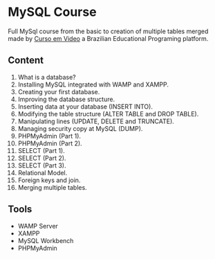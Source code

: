 # MySQL Course
Full MySql course from the basic to creation of multiple tables merged made by [Curso em Video](https://www.cursoemvideo.com/) a Brazilian Educational Programing platform.

## Content
1. What is a database?
2. Installing MySQL integrated with WAMP and XAMPP.
3. Creating your first database.
4. Improving the database structure.
5. Inserting data at your database (INSERT INTO).
6. Modifying the table structure (ALTER TABLE and DROP TABLE).
7. Manipulating lines (UPDATE, DELETE and TRUNCATE).
8. Managing security copy at MySQL (DUMP).
9. PHPMyAdmin (Part 1).
10. PHPMyAdmin (Part 2).
11. SELECT (Part 1).
12. SELECT (Part 2).
13. SELECT (Part 3).
14. Relational Model.
15. Foreign keys and join.
16. Merging multiple tables.

## Tools
- WAMP Server
- XAMPP
- MySQL Workbench
- PHPMyAdmin



